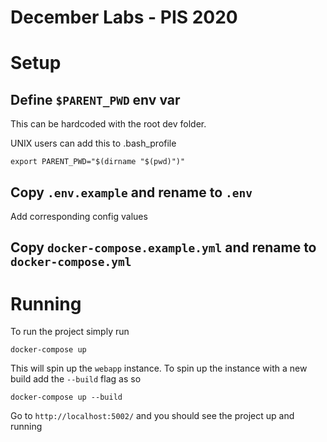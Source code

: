 # December Labs - PIS 2020

# Setup
## Define `$PARENT_PWD` env var

This can be hardcoded with the root dev folder.

UNIX users can add this to .bash_profile

    export PARENT_PWD="$(dirname "$(pwd)")"

## Copy `.env.example` and rename to `.env`

Add corresponding config values

## Copy `docker-compose.example.yml` and rename to `docker-compose.yml`

# Running
To run the project simply run

    docker-compose up

This will spin up the `webapp` instance.
To spin up the instance with a new build add the `--build` flag as so

    docker-compose up --build

Go to `http://localhost:5002/` and you should see the project up and running
